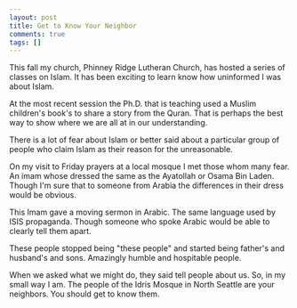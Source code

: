 ```yaml
---
layout: post
title: Get to Know Your Neighbor
comments: true
tags: []
---
```


This fall my church, Phinney Ridge Lutheran Church, has hosted a series of classes on Islam. It has been exciting to learn know how uninformed I was about Islam. 

At the most recent session the Ph.D. that is teaching used a Muslim children's book's to share a story from the Quran. That is perhaps the best way to show where we are all at in our understanding.

There is a lot of fear about Islam or better said about a particular group of people who claim Islam as their reason for the unreasonable. 

On my visit to Friday prayers at a local mosque I met those whom many fear. An imam whose dressed the same as the Ayatollah or Osama Bin Laden. Though I'm sure that to someone from Arabia the differences in their dress would be obvious. 

This Imam gave a moving sermon in Arabic. The same language used by ISIS propaganda. Though someone who spoke Arabic would be able to clearly tell them apart. 

These people stopped being "these people" and started being father's and husband's and sons. Amazingly humble and hospitable people. 

When we asked what we might do, they said tell people about us. So, in my small way I am. The people of the Idris Mosque in North Seattle are your neighbors. You should get to know them. 
